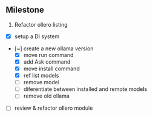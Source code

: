 ## Milestone

1. Refactor ollero listing
  - [x] setup a DI system
  - [~] create a new ollama version
      - [x] move run command
      - [x] add Ask command
      - [x] move install command
      - [x] ref list models
      - [ ] remove model
      - [ ] diferentiate between installed and remote models
      - [ ] remove old ollama
  - [ ] review & refactor ollero module
